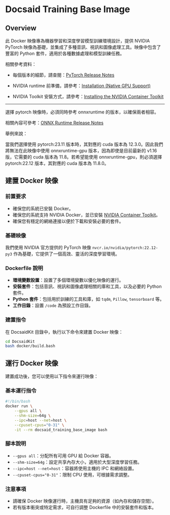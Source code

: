 # Docsaid Training Base Image

## Overview

此 Docker 映像專為機器學習和深度學習模型訓練環境設計，提供 NVIDIA PyTorch 映像為基礎，並集成了多種音訊、視訊和圖像處理工具。映像中包含了豐富的 Python 套件，適用於各種數據處理和模型訓練任務。

相關參考資料：

- 每個版本的細節，請查閱：[PyTorch Release Notes](https://docs.nvidia.com/deeplearning/frameworks/pytorch-release-notes/index.html)

- NVIDIA runtime 前準備，請參考：[Installation (Native GPU Support)](https://github.com/NVIDIA/nvidia-docker/wiki/Installation-(Native-GPU-Support)#usage)

- NVIDIA Toolkit 安裝方式，請參考：[Installing the NVIDIA Container Toolkit](https://docs.nvidia.com/datacenter/cloud-native/container-toolkit/latest/install-guide.html)

---

選擇 pytorch 映像時，必須同時參考 onnxruntime 的版本，以確保兩者相容。

相關內容可參考：[ONNX Runtime Release Notes](https://onnxruntime.ai/docs/execution-providers/CUDA-ExecutionProvider.html#requirements)

舉例來說：

當我們選擇使用 pytorch:23.11 版本時，其對應的 cuda 版本為 12.3.0。因此我們將無法在此映像中使用 onnxruntime-gpu 版本，因為即使是目前最新的 v1.16 版，它需要的 cuda 版本為 11.8。若希望能使用 onnxruntime-gpu，則必須選擇 pytorch:22.12 版本，其對應的 cuda 版本為 11.8.0。

## 建置 Docker 映像

### 前置要求

- 確保您的系統已安裝 Docker。
- 確保您的系統支持 NVIDIA Docker，並已安裝 [NVIDIA Container Toolkit](https://docs.nvidia.com/datacenter/cloud-native/container-toolkit/latest/install-guide.html)。
- 確保您有穩定的網絡連接以便於下載和安裝必要的套件。

### 基礎映像

我們使用 NVIDIA 官方提供的 PyTorch 映像 `nvcr.io/nvidia/pytorch:22.12-py3` 作為基礎，它提供了一個高效、靈活的深度學習環境。

### Dockerfile 說明

- **環境變數設置**：設置了多個環境變數以優化映像的運行。
- **安裝套件**：包括音訊、視訊和圖像處理相關的庫和工具，以及必要的 Python 套件。
- **Python 套件**：包括用於訓練的工具和庫，如 `tqdm`, `Pillow`, `tensorboard` 等。
- **工作目錄**：設置 `/code` 為預設工作目錄。

### 建置指令

在 DocsaidKit 目錄中，執行以下命令來建置 Docker 映像：

```bash
cd DocsaidKit
bash docker/build.bash
```

## 運行 Docker 映像

建置成功後，您可以使用以下指令來運行映像：

### 基本運行指令

```bash
#!/bin/bash
docker run \
    --gpus all \
    --shm-size=64g \
    --ipc=host --net=host \
    --cpuset-cpus="0-31" \
    -it --rm docsaid_training_base_image bash
```

### 腳本說明

- `--gpus all`：分配所有可用 GPU 給 Docker 容器。
- `--shm-size=64g`：設定共享內存大小，適用於大型深度學習任務。
- `--ipc=host --net=host`：容器將使用主機的 IPC 和網絡設置。
- `--cpuset-cpus="0-31"`：限制 CPU 使用，可根據需求調整。

### 注意事項

- 請確保 Docker 映像運行時，主機具有足夠的資源（如內存和儲存空間）。
- 若有版本衝突或特定需求，可自行調整 Dockerfile 中的安裝套件和版本。
